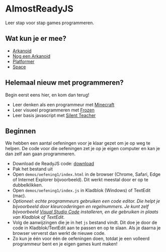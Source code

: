 # AlmostReadyJS

Leer stap voor stap games programmeren.

## Wat kun je er mee?

- [Arkanoid](demos/arkanoid/arkanoid.html)
- [Nog een Arkanoid](demos/arkanoid2/arkanoid2.html)
- [Platformer](demos/platformer/platformer.html)
- [Space](demos/space/space.html)

## Helemaal nieuw met programmeren?

Begin eerst eens hier, en kom dan terug!

- Leer denken als een programmeur met [Minecraft](https://studio.code.org/s/hero/stage/1/puzzle/1)
- Leer visueel programmeren met [Frozen](https://studio.code.org/s/frozen/stage/1/puzzle/1)
- Leer basis javascript met [Silent Teacher](http://silentteacher.toxicode.fr/hourofcode)

## Beginnen

We hebben een aantal oefeningen voor je klaar gezet om je op weg te helpen.
De code voor die oefeningen zet je op je eigen computer en kan je dan zelf aan gaan programmeren.

- Download de ReadyJS code: [download](https://github.com/Q42/almostreadyjs/archive/master.zip)
- Pak het bestand uit
- Open `demos/oefening1/index.html` in de browser (Chrome, Safari, Edge of Internet Explorer bijvoorbeeld). Dit werkt meestal door er op te dubbelklikken.
- Open `demos/oefening1/index.js` in Kladblok (Windows) of TextEdit (mac).
- *Optioneel: echte programmeurs gebruiken een code editor. Die helpt je bijvoorbeeld door kleurcoderingen en regelnummers. Je kunt zelf bijvoorbeeld [Visual Studio Code](https://code.visualstudio.com/) installeren, en die gebruiken in plaats van Kladblok of TextEdit.*
- Volg de aanwijzingen die je in het `js` bestand vindt. Dit doe je door de code in Kladblok/TextEdit aan te passen en op te slaan. Als je daarna je browser ververst dan werkt de nieuwe code.
- Zo kun je één voor één de oefeningen doen, totdat je een volleerd programmeur bent en je eigen games kunt maken!
